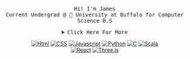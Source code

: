 <!--
**skxvtchy/skxvtchy** is a ✨ _special_ ✨ repository because its `README.md` (this file) appears on your GitHub profile.
Here are some ideas to get you started:
-->
<p align="center"><br>
  <samp>
    Hi! I'm James
    <br>
    Current Undergrad @ 🐃 University at Buffalo for Computer Science B.S
  </samp>
</p>
<details>
   <summary align = "center"> <samp> Click Here For More</samp></summary>
<pre>
---Bienvenido---Welcome---欢迎---                                         ,;                              __|_
                                        ---🛠️Work Experience---        ,' |                         -----oo(_)oo----
- 👋 Hi! I'm James                             None YET               /   :          __,-~~/~ "" `---.      
- 🤖 Currently: Undergrad @ UB                    :(               --'   /          _/_,---(      ,    ) 
- 🎓 Graduation: May 2025                                          \/ />/       __ /        <    /   )  \___
- 📰 Reading: Vagabond -Rating:4.5/5                              /  /_\ --===;;;'====------------------===;;;=== -
- 🎥 Watching: Tetris -Rating:4.7/5                            __/   /           \/    ~"~"~"~"~"~\~"~)~"/
- 🚀 Interests: Stocks/Crypto/ML/WebDev                        ) '-./             (_ (   \  (     >    \)
- 🥪 Favorite Food: Chicken Sandwich                           ./  :\              \_( _ <         >_>'  
- 🌎 Website: jamesli.dev                                      /.' '                  ~ `-i' ::>|--"        
- 📫 Reach me @ jamesli784@gmail.com        We live in a      '/'      pls hire me        I;|.|.|
                                                社会            +     I have no cache      <|i::|i|`.   ( ͡° ͜ʖ ͡°)ﾉ⌐■-■
      POV: playing Apex                                       '         -not a joke       (`^'"`-' ")   -Rizzard of Oz 
                  __              * Chinese Zodiac          `.             ಠ_ಠ                    
       ..=====.. |==|         (_ (                          "-
       || Sup || |= |         /_/'_____/)                (   |       .==\"'"/==.       Pointer?
    _  ||     || |^*| _       "  |      |               . .-'  '.    ((+) .  .:)   I barely even know her
   |=| o=,===,=o |__||=|     """""""""""""""         ( (.   )):      |'.-(o)-.'|       (☞ﾟヮﾟ)☞            
   |_|  _______)~`)  |_|     June 10, 2003      .'      (_ )         \/  \_/  \/
       [=======]  ()                            _. :(.      )  `                              Why did the programmer
                       -just like me fr       .  (  `-' (  `.   )            ⊂(◉‿◉)つ           quit his job?
               ლ(ಠ_ಠლ)                     .  :  (__    )  )                                 He didn't get arrays
                                        (      "  __(   `"       ` ))
</pre>
</details>
<p align="center">
<a href="" target="_blank"><img alt="Html" src="https://img.shields.io/website?label=%20&logo=HTML5&logoColor=%23FFF&up_color=%23FF7800&up_message=HTML&url=https%3A%2F%2Fgithub.com%2Fskxvtchy%3Ftab%3Drepositories"></a>
<a href="" target="_blank"><img alt="CSS" src="https://img.shields.io/website?label=%20&logo=css3&logoColor=%23&up_color=%230061DF&up_message=CSS&url=https%3A%2F%2Fgithub.com%2Fskxvtchy%3Ftab%3Drepositories"></a>
<a href="" target="_blank"><img alt="Javascript" src="https://img.shields.io/website?label=%20&logo=JavaScript&logoColor=%23FFF&up_color=FFF000&up_message=JavaScript&url=https%3A%2F%2Fgithub.com%2Fskxvtchy%3Ftab%3Drepositories"></a>
<a href="" target="_blank"><img alt="Python" src="https://img.shields.io/website?label=%20&logo=python&logoColor=%23FFF&up_color=1B6DC0&up_message=Python&url=https%3A%2F%2Fimg.shields.io%2Fwebsite%3Fcolor%3D%25231B6DC0%26label%3DPython%26logo%3Dpython%26logoColor%3D%2523FFF%26url%3Dhttps%253A%252F%252Fgithub.com%252Fskxvtchy%252Fjamesli.dev"></a>
<a href="" target="_blank"><img alt="C" src="https://img.shields.io/website?label=%20&logo=C%2B%2B&logoColor=%23FFF&up_color=%236C1FFF&up_message=C%2B%2B&url=https%3A%2F%2Fgithub.com%2Fskxvtchy%3Ftab%3Drepositories"></a>
<a href="" target="_blank"><img alt="Scala" src="https://img.shields.io/website?label=%20&logo=Scala&logoColor=%23FFF&up_color=%23CB0000&up_message=Scala&url=https%3A%2F%2Fgithub.com%2Fskxvtchy%3Ftab%3Drepositories"></a>  
<br>
<a href="" target="_blank"><img alt="React" src="https://img.shields.io/website?label=%20&logo=React&logoColor=%23FFF&up_color=48C3FF&up_message=React&url=https%3A%2F%2Fimg.shields.io%2Fwebsite%3Fcolor%3D%25231B6DC0%26label%3DPython%26logo%3Dpython%26logoColor%3D%2523FFF%26url%3Dhttps%253A%252F%252Fgithub.com%252Fskxvtchy%252Fjamesli.dev"></a>
<a href="" target="_blank"><img alt="Three.js"  src="https://img.shields.io/website?label=%20&logo=Three.js&logoColor=%23FFF&up_color=%23949494&up_message=Three.js&url=https%3A%2F%2Fgithub.com%2Fskxvtchy%3Ftab%3Drepositories"></a>
</p>

<!--
What you lookin for?🤨
PLEASE HELP ME I'M AM CLINICALLY INSANE
:DISCLAIMER:
I am not 
---⚒️Languages & Frameworks---
website for badges - https://shields.io/
icon for shields - https://simpleicons.org/
Thanks For Visiting
⊂(◉‿◉)つ
-->

